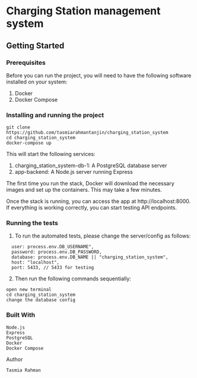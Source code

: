 # Charging Station management system

## Getting Started

### Prerequisites

Before you can run the project, you will need to have the following software installed on your system:

1. Docker
2. Docker Compose

### Installing and running the project

```
git clone https://github.com/tasmiarahmantanjin/charging_station_system
cd charging_station_system
docker-compose up
```

This will start the following services:

1. charging_station_system-db-1: A PostgreSQL database server
2. app-backend: A Node.js server running Express

The first time you run the stack, Docker will download the necessary images and set up the containers. This may take a few minutes.

Once the stack is running, you can access the app at http://localhost:8000. If everything is working correctly, you can start testing API endpoints.

### Running the tests

1. To run the automated tests, please change the server/config as follows:

```
  user: process.env.DB_USERNAME",
  password: process.env.DB_PASSWORD,
  database: process.env.DB_NAME || "charging_station_system",
  host: "localhost",
  port: 5433, // 5433 for testing
```

2. Then run the following commands sequentially:

```
open new terminal
cd charging_station_system
change the database config
```

### Built With

```
Node.js
Express
PostgreSQL
Docker
Docker Compose
```

Author

```
Tasmia Rahman
```

